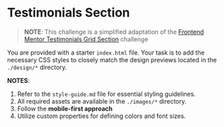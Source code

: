 
# Testimonials Section

> **NOTE**: This challenge is a simplified adaptation of the [Frontend Mentor Testimonials Grid Section](https://www.frontendmentor.io/challenges/testimonials-grid-section-Nnw6J7Un7) challenge

You are provided with a starter `index.html` file. Your task is to add the necessary CSS styles to closely match the design previews located in the `./design/*` directory.

**NOTES**:
1. Refer to the `style-guide.md` file for essential styling guidelines.
2. All required assets are available in the `./images/*` directory.
3. Follow the **mobile-first approach**
4. Utilize custom properties for defining colors and font sizes.